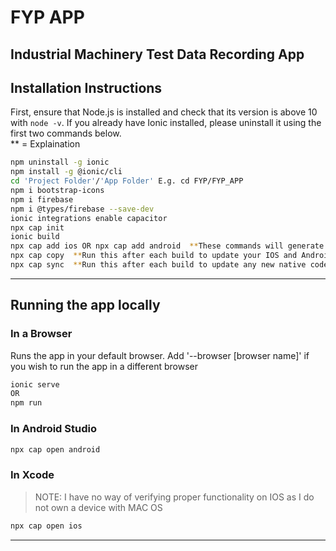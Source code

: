 # FYP APP

## Industrial Machinery Test Data Recording App

## Installation Instructions

First, ensure that Node.js is installed and check that its version is above 10 with ```node -v```.
If you already have Ionic installed, please uninstall it using the first two commands below.  
** = Explaination

```bash
npm uninstall -g ionic
npm install -g @ionic/cli
cd 'Project Folder'/'App Folder' E.g. cd FYP/FYP_APP
npm i bootstrap-icons
npm i firebase
npm i @types/firebase --save-dev
ionic integrations enable capacitor
npx cap init
ionic build
npx cap add ios OR npx cap add android  **These commands will generate IOS and Android compatible builds of the app.  Both of these can be run
npx cap copy  **Run this after each build to update your IOS and Android builds with any new code
npx cap sync  **Run this after each build to update any new native code
```

***

## Running the app locally

### In a Browser

Runs the app in your default browser.  Add '--browser [browser name]' if you wish to run the app in a different browser

```bash
ionic serve
OR
npm run
```

### In Android Studio

```bash
npx cap open android
```

### In Xcode

> NOTE:  I have no way of verifying proper functionality on IOS as I do not own a device with MAC OS

```bash
npx cap open ios
```

***
